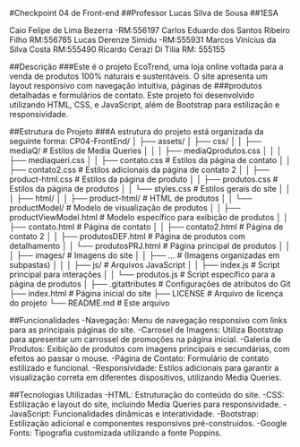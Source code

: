 #Checkpoint 04 de Front-end
##Professor Lucas Silva de Sousa
##1ESA

Caio Felipe de Lima Bezerra
-RM:556197
Carlos Eduardo dos Santos Ribeiro Filho
RM:556785
Lucas Derenze Simidu
-RM:555931
Marcos Vinícius da Silva Costa
RM:555490
Ricardo Cerazi Di Tilia
RM: 555155

##Descrição
###Este é o projeto EcoTrend, uma loja online voltada para a venda de produtos 100% naturais e sustentáveis. O site apresenta um layout responsivo com navegação intuitiva, páginas de ###produtos detalhadas e formulários de contato. Este projeto foi desenvolvido utilizando HTML, CSS, e JavaScript, além de Bootstrap para estilização e responsividade.

##Estrutura do Projeto
###A estrutura do projeto está organizada da seguinte forma:
CP04-FrontEnd/
│
├── assets/
│   ├── css/
│   │   ├── mediaQ/                       # Estilos de Media Queries
│   │   │   ├── mediaQprodutos.css
│   │   │   ├── mediaqueri.css
│   │   ├── contato.css                    # Estilos da página de contato
│   │   ├── contato2.css                   # Estilos adicionais da página de contato 2
│   │   ├── product-html.css               # Estilos da página de produto
│   │   ├── produtos.css                   # Estilos da página de produtos
│   │   └── styles.css                     # Estilos gerais do site
│   │
│   ├── html/
│   │   ├── product-html/                  # HTML de produtos
│   │   └── productModel/                  # Modelo de visualização de produtos
│   │       ├── productViewModel.html      # Modelo específico para exibição de produtos
│   │       ├── contato.html               # Página de contato
│   │       ├── contato2.html              # Página de contato 2
│   │       ├── produtosDEF.html           # Página de produtos com detalhamento
│   │       └── produtosPRJ.html           # Página principal de produtos
│   │
│   ├── images/                            # Imagens do site
│   │   ├── ...                            # (Imagens organizadas em subpastas)
│   │
│   ├── js/                                # Arquivos JavaScript
│   │   ├── index.js                       # Script principal para interações
│   │   └── produtos.js                    # Script específico para a página de produtos
│
├── .gitattributes                         # Configurações de atributos do Git
├── index.html                             # Página inicial do site
├── LICENSE                                # Arquivo de licença do projeto
└── README.md                              # Este arquivo

##Funcionalidades
-Navegação: Menu de navegação responsivo com links para as principais páginas do site.
-Carrosel de Imagens: Utiliza Bootstrap para apresentar um carrossel de promoções na página inicial.
-Galeria de Produtos: Exibição de produtos com imagens principais e secundárias, com efeitos ao passar o mouse.
-Página de Contato: Formulário de contato estilizado e funcional.
-Responsividade: Estilos adicionais para garantir a visualização correta em diferentes dispositivos, utilizando Media Queries.

##Tecnologias Utilizadas
-HTML: Estruturação do conteúdo do site.
-CSS: Estilização e layout do site, incluindo Media Queries para responsividade.
-JavaScript: Funcionalidades dinâmicas e interatividade.
-Bootstrap: Estilização adicional e componentes responsivos pré-construídos.
-Google Fonts: Tipografia customizada utilizando a fonte Poppins.